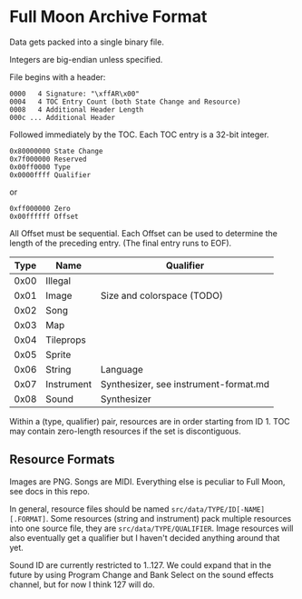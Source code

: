 # Full Moon Archive Format

Data gets packed into a single binary file.

Integers are big-endian unless specified.

File begins with a header:
```
0000   4 Signature: "\xffAR\x00"
0004   4 TOC Entry Count (both State Change and Resource)
0008   4 Additional Header Length
000c ... Additional Header
```

Followed immediately by the TOC.
Each TOC entry is a 32-bit integer.

```
0x80000000 State Change
0x7f000000 Reserved
0x00ff0000 Type
0x0000ffff Qualifier
```

or

```
0xff000000 Zero
0x00ffffff Offset
```

All Offset must be sequential.
Each Offset can be used to determine the length of the preceding entry.
(The final entry runs to EOF).

| Type | Name       | Qualifier |
|------|------------|-----------|
| 0x00 | Illegal    | |
| 0x01 | Image      | Size and colorspace (TODO) |
| 0x02 | Song       | |
| 0x03 | Map        | |
| 0x04 | Tileprops  | |
| 0x05 | Sprite     | |
| 0x06 | String     | Language |
| 0x07 | Instrument | Synthesizer, see instrument-format.md |
| 0x08 | Sound      | Synthesizer |

Within a (type, qualifier) pair, resources are in order starting from ID 1.
TOC may contain zero-length resources if the set is discontiguous.

## Resource Formats

Images are PNG.
Songs are MIDI.
Everything else is peculiar to Full Moon, see docs in this repo.

In general, resource files should be named `src/data/TYPE/ID[-NAME][.FORMAT]`.
Some resources (string and instrument) pack multiple resources into one source file, they are `src/data/TYPE/QUALIFIER`.
Image resources will also eventually get a qualifier but I haven't decided anything around that yet.

Sound ID are currently restricted to 1..127.
We could expand that in the future by using Program Change and Bank Select on the sound effects channel, but for now I think 127 will do.
